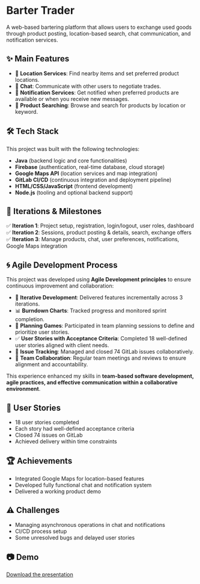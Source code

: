 # Barter Trader

A web-based bartering platform that allows users to exchange used goods through product posting, location-based search, chat communication, and notification services.

## ✨ Main Features

- 📍 **Location Services**: Find nearby items and set preferred product locations.
- 💬 **Chat**: Communicate with other users to negotiate trades.
- 🔔 **Notification Services**: Get notified when preferred products are available or when you receive new messages.
- 🔎 **Product Searching**: Browse and search for products by location or keyword.

## 🛠️ Tech Stack

This project was built with the following technologies:

- **Java** (backend logic and core functionalities)
- **Firebase** (authentication, real-time database, cloud storage)
- **Google Maps API** (location services and map integration)
- **GitLab CI/CD** (continuous integration and deployment pipeline)
- **HTML/CSS/JavaScript** (frontend development)
- **Node.js** (tooling and optional backend support)

## 🚀 Iterations & Milestones

✅ **Iteration 1**: Project setup, registration, login/logout, user roles, dashboard  
✅ **Iteration 2**: Sessions, product posting & details, search, exchange offers  
✅ **Iteration 3**: Manage products, chat, user preferences, notifications, Google Maps integration

## 🌀 Agile Development Process

This project was developed using **Agile Development principles** to ensure continuous improvement and collaboration:

- 🔄 **Iterative Development**: Delivered features incrementally across 3 iterations.
- 📊 **Burndown Charts**: Tracked progress and monitored sprint completion.
- 👥 **Planning Games**: Participated in team planning sessions to define and prioritize user stories.
- ✅ **User Stories with Acceptance Criteria**: Completed 18 well-defined user stories aligned with client needs.
- 🐞 **Issue Tracking**: Managed and closed 74 GitLab issues collaboratively.
- 🤝 **Team Collaboration**: Regular team meetings and reviews to ensure alignment and accountability.

This experience enhanced my skills in **team-based software development, agile practices, and effective communication within a collaborative environment**.

## 📝 User Stories

- 18 user stories completed
- Each story had well-defined acceptance criteria
- Closed 74 issues on GitLab
- Achieved delivery within time constraints

## 🏆 Achievements

- Integrated Google Maps for location-based features
- Developed fully functional chat and notification system
- Delivered a working product demo

## ⚠️ Challenges

- Managing asynchronous operations in chat and notifications
- CI/CD process setup
- Some unresolved bugs and delayed user stories

## 📷 Demo

[Download the presentation](./Barter_Trader_Group_8.pptx)